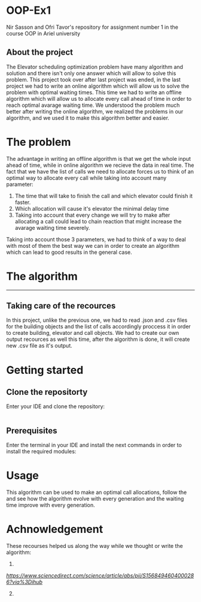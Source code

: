 # OOP-Ex1
Nir Sasson and Ofri Tavor's repository for assignment number 1 in the course OOP in Ariel university 

## About the project
The Elevator scheduling optimization problem have many algorithm and solution and there isn't only one answer which will allow to solve this problem.
This project took over after last project was ended, in the last project we had to write an online algorithm which will allow us to solve the problem with optimal waiting times.
This time we had to write an offline algorithm which will allow us to allocate every call ahead of time in order to reach optimal avarage waiting time.
We understood the problem much better after writing the online algorithm, we realized the problems in our algorithm, and we used it to make this algorithm better and easier.
# The problem
The advantage in writing an offline algorithm is that we get the whole input ahead of time, while in online algorithm we recieve the data in real time.
The fact that we have the list of calls we need to allocate forces us to think of an optimal way to allocate every call while taking into account many parameter:

1. The time that will take to finish the call and which elevator could finish it faster.
2. Which allocation will cause it's elevator the minimal delay time
3. Taking into account that every change we will try to make after allocating a call could lead to chain reaction that might increase the avarage waiting time severely.

Taking into account those 3 parameters, we had to think of a way to deal with most of them the best way we can in order to create an algorithm which can lead to good results in the general case.

# The algorithm
***  ***

## Taking care of the recources
In this project, unlike the previous one, we had to read .json and .csv files for the building objects and the list of calls accordingly proccess it in order to create building, elevator and call objects.
We had to create our own output recources as well this time, after the algorithm is done, it will create new .csv file as it's output.

# Getting started

## Clone the repositorty
Enter your IDE and clone the repository:
```java

```

## Prerequisites
Enter the terminal in your IDE and install the next commands in order to install the required modules:
# Usage
This algorithm can be used to make an optimal call allocations, follow the and see how the algorithm evolve with every generation and the waiting time improve with every generation.

# Achnowledgement
These recourses helped us along the way while we thought or write the algorithm:

1. 
<cite>https://www.sciencedirect.com/science/article/abs/pii/S1568494604000286?via%3Dihub</cite>

2.
<cite></cite>